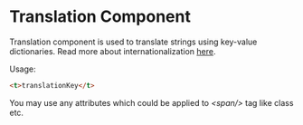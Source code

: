 # Translation Component

Translation component is used to translate strings using key-value dictionaries. Read more about internationalization [here](../internationalization.md).

Usage:

```html
<t>translationKey</t>
```

You may use any attributes which could be applied to *<span\/>* tag like class etc.